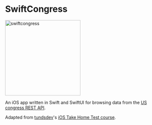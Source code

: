 # SwiftCongress

<img width="244" alt="swiftcongress" src="https://user-images.githubusercontent.com/945761/222906188-d684a397-f181-4664-8158-83ecac838511.png">

An iOS app written in Swift and SwiftUI for browsing data from the [US congress REST API](https://api.congress.gov/). 

Adapted from [tundsdev](https://github.com/tunds)'s [iOS Take Home Test course](https://youtube.com/playlist?list=PLvUWi5tdh92yKhrDU_E04WtfbNO4wP1YH).
